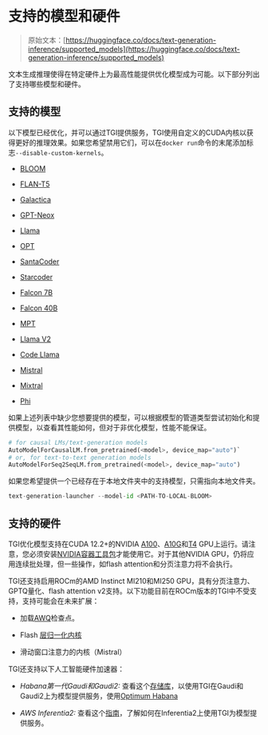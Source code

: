 # 支持的模型和硬件

> 原始文本：[https://huggingface.co/docs/text-generation-inference/supported_models](https://huggingface.co/docs/text-generation-inference/supported_models)

文本生成推理使得在特定硬件上为最高性能提供优化模型成为可能。以下部分列出了支持哪些模型和硬件。

## 支持的模型

以下模型已经优化，并可以通过TGI提供服务，TGI使用自定义的CUDA内核以获得更好的推理效果。如果您希望禁用它们，可以在`docker run`命令的末尾添加标志`--disable-custom-kernels`。

+   [BLOOM](https://huggingface.co/bigscience/bloom)

+   [FLAN-T5](https://huggingface.co/google/flan-t5-xxl)

+   [Galactica](https://huggingface.co/facebook/galactica-120b)

+   [GPT-Neox](https://huggingface.co/EleutherAI/gpt-neox-20b)

+   [Llama](https://github.com/facebookresearch/llama)

+   [OPT](https://huggingface.co/facebook/opt-66b)

+   [SantaCoder](https://huggingface.co/bigcode/santacoder)

+   [Starcoder](https://huggingface.co/bigcode/starcoder)

+   [Falcon 7B](https://huggingface.co/tiiuae/falcon-7b)

+   [Falcon 40B](https://huggingface.co/tiiuae/falcon-40b)

+   [MPT](https://huggingface.co/mosaicml/mpt-30b)

+   [Llama V2](https://huggingface.co/meta-llama)

+   [Code Llama](https://huggingface.co/codellama)

+   [Mistral](https://huggingface.co/mistralai/Mistral-7B-Instruct-v0.2)

+   [Mixtral](https://huggingface.co/mistralai/Mixtral-8x7B-Instruct-v0.1)

+   [Phi](https://huggingface.co/microsoft/phi-2)

如果上述列表中缺少您想要提供的模型，可以根据模型的管道类型尝试初始化和提供模型，以查看其性能如何，但对于非优化模型，性能不能保证。

```py
# for causal LMs/text-generation models
AutoModelForCausalLM.from_pretrained(<model>, device_map="auto")`
# or, for text-to-text generation models
AutoModelForSeq2SeqLM.from_pretrained(<model>, device_map="auto")
```

如果您希望提供一个已经存在于本地文件夹中的支持模型，只需指向本地文件夹。

```py
text-generation-launcher --model-id <PATH-TO-LOCAL-BLOOM>
```

## 支持的硬件

TGI优化模型支持在CUDA 12.2+的NVIDIA [A100](https://www.nvidia.com/en-us/data-center/a100/)、[A10G](https://www.nvidia.com/en-us/data-center/products/a10-gpu/)和[T4](https://www.nvidia.com/en-us/data-center/tesla-t4/) GPU上运行。请注意，您必须安装[NVIDIA容器工具包](https://docs.nvidia.com/datacenter/cloud-native/container-toolkit/install-guide.html)才能使用它。对于其他NVIDIA GPU，仍将应用连续批处理，但一些操作，如flash attention和分页注意力将不会执行。

TGI还支持启用ROCm的AMD Instinct MI210和MI250 GPU，具有分页注意力、GPTQ量化、flash attention v2支持。以下功能目前在ROCm版本的TGI中不受支持，支持可能会在未来扩展：

+   加载[AWQ](https://huggingface.co/docs/transformers/quantization#awq)检查点。

+   Flash [层归一化内核](https://github.com/Dao-AILab/flash-attention/tree/main/csrc/layer_norm)

+   滑动窗口注意力的内核（Mistral）

TGI还支持以下人工智能硬件加速器：

+   *Habana第一代Gaudi和Gaudi2:* 查看这个[存储库](https://github.com/huggingface/tgi-gaudi)，以使用TGI在Gaudi和Gaudi2上为模型提供服务，使用[Optimum Habana](https://huggingface.co/docs/optimum/habana/index)

+   *AWS Inferentia2:* 查看这个[指南](https://github.com/huggingface/optimum-neuron/tree/main/text-generation-inference)，了解如何在Inferentia2上使用TGI为模型提供服务。
